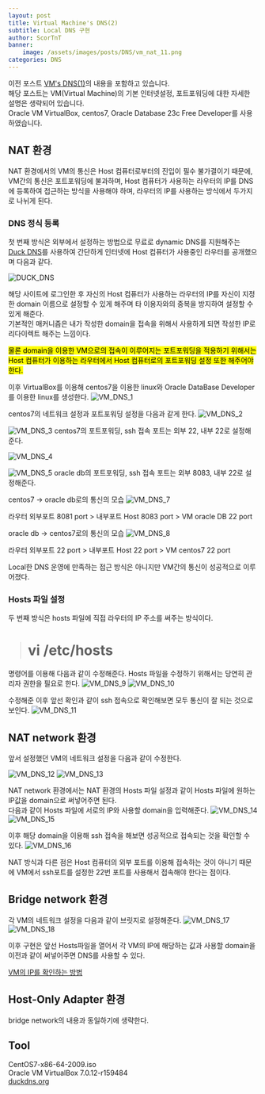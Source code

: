 ```yaml
---
layout: post
title: Virtual Machine's DNS(2)
subtitle: Local DNS 구현
author: ScorTnT
banner:
    image: /assets/images/posts/DNS/vm_nat_11.png
categories: DNS
---
```


이전 포스트 <a href="/dns/2023/10/31/DNS-VM-01.html">VM's DNS(1)</a>의 내용을 포함하고 있습니다.<br>
해당 포스트는 VM(Virtual Machine)의 기본 인터넷설정, 포트포워딩에 대한 자세한 설명은 생략되어 있습니다.<br>
Oracle VM VirtualBox, centos7, Oracle Database 23c Free Developer를 사용하였습니다.

## NAT 환경

NAT 환경에서의 VM의 통신은 Host 컴퓨터로부터의 진입이 필수 불가결이기 때문에, VM간의 통신은 포트포워딩에 불과하며, Host 컴퓨터가 사용하는 라우터의 IP를 DNS에 등록하여 접근하는 방식을 사용해야 하며, 라우터의 IP를 사용하는 방식에서 두가지로 나뉘게 된다.

### DNS 정식 등록
첫 번째 방식은 외부에서 설정하는 방법으로 무료로 dynamic DNS를 지원해주는 <a href="https://www.duckdns.org/">Duck DNS</a>를 사용하여 간단하게 인터넷에 Host 컴퓨터가 사용중인 라우터를 공개했으며 다음과 같다.

![DUCK_DNS](/assets/images/posts/DNS/vm_nat_6.png)

해당 사이트에 로그인한 후 자신의 Host 컴퓨터가 사용하는 라우터의 IP를 자신이 지정한 domain 이름으로 설정할 수 있게 해주며 타 이용자와의 중복을 방지하여 설정할 수 있게 해준다.<br>
기본적인 매커니즘은 내가 작성한 domain을 접속을 위해서 사용하게 되면 작성한 IP로 리다이렉트 해주는 느낌이다. 

<mark>물론 domain을 이용한 VM으로의 접속이 이루어지는 포트포워딩을 적용하기 위해서는 Host 컴퓨터가 이용하는 라우터에서 Host 컴퓨터로의 포트포워딩 설정 또한 해주어야한다.</mark>

이후 VirtualBox를 이용해 centos7을 이용한 linux와 Oracle DataBase Developer를 이용한 linux를 생성한다.
![VM_DNS_1](/assets/images/posts/DNS/vm_nat_1.png)

centos7의 네트워크 설정과 포트포워딩 설정을 다음과 같게 한다.
![VM_DNS_2](/assets/images/posts/DNS/vm_nat_2.png)

![VM_DNS_3](/assets/images/posts/DNS/vm_nat_3.png)
centos7의 포트포워딩, ssh 접속 포트는 외부 22, 내부 22로 설정해준다.


![VM_DNS_4](/assets/images/posts/DNS/vm_nat_4.png)

![VM_DNS_5](/assets/images/posts/DNS/vm_nat_5.png)
oracle db의 포트포워딩, ssh 접속 포트는 외부 8083, 내부 22로 설정해준다.

centos7 -> oracle db로의 통신의 모습
![VM_DNS_7](/assets/images/posts/DNS/vm_nat_7.png)

라우터 외부포트 8081 port > 내부포트 Host 8083 port > VM oracle DB 22 port

oracle db -> centos7로의 통신의 모습
![VM_DNS_8](/assets/images/posts/DNS/vm_nat_8.png)

라우터 외부포트 22 port > 내부포트 Host 22 port > VM centos7 22 port

Local한 DNS 운영에 만족하는 접근 방식은 아니지만 VM간의 통신이 성공적으로 이루어졌다.

### Hosts 파일 설정
두 번째 방식은 hosts 파일에 직접 라우터의 IP 주소를 써주는 방식이다.

># vi /etc/hosts

명령어를 이용해 다음과 같이 수정해준다. Hosts 파일을 수정하기 위해서는 당연히 관리자 권한을 필요로 한다.
![VM_DNS_9](/assets/images/posts/DNS/vm_nat_9.png)
![VM_DNS_10](/assets/images/posts/DNS/vm_nat_10.png)

수정해준 이후 앞선 확인과 같이 ssh 접속으로 확인해보면 모두 통신이 잘 되는 것으로 보인다.
![VM_DNS_11](/assets/images/posts/DNS/vm_nat_11.png)

## NAT network 환경

앞서 설정했던 VM의 네트워크 설정을 다음과 같이 수정한다.

![VM_DNS_12](/assets/images/posts/DNS/vm_natnet_1.png)
![VM_DNS_13](/assets/images/posts/DNS/vm_natnet_2.png)

NAT network 환경에서는 NAT 환경의 Hosts 파일 설정과 같이 Hosts 파일에 원하는 IP값을 domain으로 써넣어주면 된다.<br>
다음과 같이 Hosts 파일에 서로의 IP와 사용할 domain을 입력해준다.
![VM_DNS_14](/assets/images/posts/DNS/vm_natnet_3.png)
![VM_DNS_15](/assets/images/posts/DNS/vm_natnet_4.png)

이후 해당 domain을 이용해 ssh 접속을 해보면 성공적으로 접속되는 것을 확인할 수 있다.
![VM_DNS_16](/assets/images/posts/DNS/vm_natnet_5.png)

NAT 방식과 다른 점은 Host 컴퓨터의 외부 포트를 이용해 접속하는 것이 아니기 때문에 VM에서 ssh포트를 설정한 22번 포트를 사용해서 접속해야 한다는 점이다.

## Bridge network 환경

각 VM의 네트워크 설정을 다음과 같이 브릿지로 설정해준다.
![VM_DNS_17](/assets/images/posts/DNS/vm_bridge_1.png)
![VM_DNS_18](/assets/images/posts/DNS/vm_bridge_2.png)

이후 구현은 앞선 Hosts파일을 열어서 각 VM의 IP에 해당하는 값과 사용할 domain을 이전과 같이 써넣어주면 DNS를 사용할 수 있다.

<a href="/linux/2023/11/04/VM-check-ip.html">VM의 IP를 확인하는 방법</a>

## Host-Only Adapter 환경

bridge network의 내용과 동일하기에 생략한다.

## Tool
CentOS7-x86-64-2009.iso<br>
Oracle VM VirtualBox 7.0.12-r159484<br>
<a href="https://www.duckdns.org/">duckdns.org</a><br>